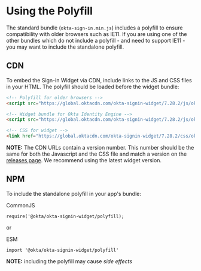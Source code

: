 # Using the Polyfill

The standard bundle (`okta-sign-in.min.js`) includes a polyfill to ensure compatibility with older browsers such as IE11. If you are using one of the other bundles which do not include a polyfill - and need to support IE11 - you may want to include the standalone polyfill.

## CDN

To embed the Sign-in Widget via CDN, include links to the JS and CSS files in your HTML. The polyfill should be loaded before the widget bundle:


```html
<!-- Polyfill for older browsers -->
<script src="https://global.oktacdn.com/okta-signin-widget/7.28.2/js/okta-sign-in.polyfill.min.js" type="text/javascript" integrity="sha384-QzQIGwIndxyBdHRQOwgjmQJLod6LRMchZyYg7RUq8FUECvPvreqauQhkU2FF9EGD" crossorigin="anonymous"></script>

<!-- Widget bundle for Okta Identity Engine -->
<script src="https://global.oktacdn.com/okta-signin-widget/7.28.2/js/okta-sign-in.oie.min.js" type="text/javascript" integrity="sha384-HLO6zuHh60P2G8ck5pA4UwvnClTYmoK2YD8Wu6/0CLSjkq/AutDVmo+sfx2wkjBV" crossorigin="anonymous"></script>

<!-- CSS for widget -->
<link href="https://global.oktacdn.com/okta-signin-widget/7.28.2/css/okta-sign-in.min.css" type="text/css" rel="stylesheet" integrity="sha384-hWO50VHqC4T+PDnYbDX7gbW0OrGRVz4SfhJd9fnSqNeeTu86P4T71K1r3zw9QvgH" crossorigin="anonymous" />
```

**NOTE:** The CDN URLs contain a version number. This number should be the same for both the Javascript and the CSS file and match a version on the [releases page](https://github.com/okta/okta-signin-widget/releases). We recommend using the latest widget version.

## NPM

To include the standalone polyfill in your app's bundle:

CommonJS
```
require('@okta/okta-signin-widget/polyfill);
```

or

ESM
```
import '@okta/okta-signin-widget/polyfill'
```

**NOTE:** including the polyfill may cause *side effects*
